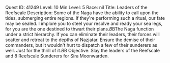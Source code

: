 Quest ID: 41249
Level: 10
Min Level: 5
Race: nil
Title: Leaders of the Reefscale
Description: Some of the Naga have the ability to call upon the tides, submerging entire regions. If they're performing such a ritual, our fate may be sealed. I implore you to steel your resolve and ready your sea legs, for you are the one destined to thwart their plans.$B$BThe Naga function under a strict hierarchy. If you can eliminate their leaders, their forces will scatter and retreat to the depths of Nazjatar. Ensure the demise of their commanders, but it wouldn't hurt to dispatch a few of their sunderers as well. Just for the thrill of it.$B$B<Sira chuckles beneath her helmet.>
Objective: Slay the leaders of the Reefscale and 8 Reefscale Sunderers for Sira Moonwarden.
